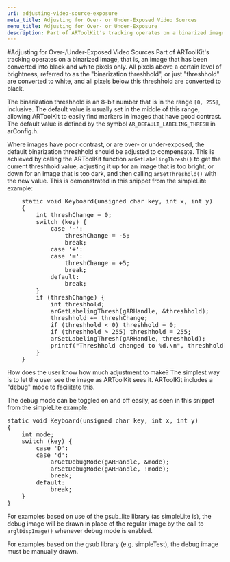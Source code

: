 ```yaml
---
uri: adjusting-video-source-exposure
meta_title: Adjusting for Over- or Under-Exposed Video Sources
menu_title: Adjusting for Over- or Under-Exposure
description: Part of ARToolKit's tracking operates on a binarized image, that is, an image that has been converted into black and white pixels only.
---
```


#Adjusting for Over-/Under-Exposed Video Sources
Part of ARToolKit's tracking operates on a binarized image, that is, an image that has been converted into black and white pixels only. All pixels above a certain level of brightness, referred to as the "binarization threshhold", or just "threshhold" are converted to white, and all pixels below this threshhold are converted to black.

The binarization threshhold is an 8-bit number that is in the range `[0, 255]`, inclusive. The default value is usually set in the middle of this range, allowing ARToolKit to easily find markers in images that have good contrast. The default value is defined by the symbol `AR_DEFAULT_LABELING_THRESH` in arConfig.h.

Where images have poor contrast, or are over- or under-exposed, the default binarization threshhold should be adjusted to compensate. This is achieved by calling the ARToolKit function `arGetLabelingThresh()` to get the current threshhold value, adjusting it up for an image that is too bright, or down for an image that is too dark, and then calling `arSetThreshold()` with the new value. This is demonstrated in this snippet from the simpleLite example:
<pre>
    static void Keyboard(unsigned char key, int x, int y)
    {
        int threshChange = 0;
        switch (key) {
            case '-':
                threshChange = -5;
                break;
            case '+':
            case '=':
                threshChange = +5;
                break;
            default:
                break;
        }
        if (threshChange) {
            int threshhold;
            arGetLabelingThresh(gARHandle, &threshhold);
            threshhold += threshChange;
            if (threshhold < 0) threshhold = 0;
            if (threshhold > 255) threshhold = 255;
            arSetLabelingThresh(gARHandle, threshhold);
            printf("Threshhold changed to %d.\n", threshhold);
        }
    }
</pre>

How does the user know how much adjustment to make? The simplest way is to let the user see the image as ARToolKit sees it. ARToolKit includes a "debug" mode to facilitate this.

The debug mode can be toggled on and off easily, as seen in this snippet from the simpleLite example:
<pre>
static void Keyboard(unsigned char key, int x, int y)
{
    int mode;
    switch (key) {
        case 'D':
        case 'd':
            arGetDebugMode(gARHandle, &mode);
            arSetDebugMode(gARHandle, !mode);
            break;
        default:
            break;
    }
}
</pre>

For examples based on use of the gsub_lite library (as simpleLite is), the debug image will be drawn in place of the regular image by the call to `arglDispImage()` whenever debug mode is enabled.

For examples based on the gsub library (e.g. simpleTest), the debug image must be manually drawn.
